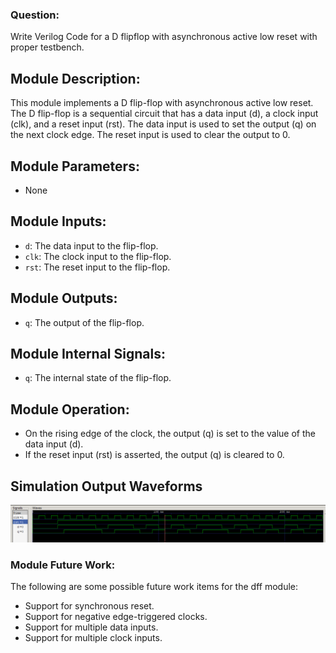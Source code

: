 ### Question:
Write Verilog Code for a D flipflop with asynchronous active low reset with proper testbench.

## Module Description:
This module implements a D flip-flop with asynchronous active low reset. The D flip-flop is a sequential circuit that has a data input (d), a clock input (clk), and a reset input (rst). The data input is used to set the output (q) on the next clock edge. The reset input is used to clear the output to 0.

## Module Parameters:

- None

## Module Inputs:

- ```d```: The data input to the flip-flop.
- ```clk```: The clock input to the flip-flop.
- ```rst```: The reset input to the flip-flop.

## Module Outputs:

- ```q```: The output of the flip-flop.

## Module Internal Signals:

- ```q```: The internal state of the flip-flop.

## Module Operation:

- On the rising edge of the clock, the output (q) is set to the value of the data input (d).
- If the reset input (rst) is asserted, the output (q) is cleared to 0.

## Simulation Output Waveforms
![waveform](https://github.com/vishnu-05-03/IRIS-LABs-Rec-Task/blob/main/Q3_Optional/2nd%20output%20waveform.png)

### Module Future Work:

The following are some possible future work items for the dff module:

- Support for synchronous reset.
- Support for negative edge-triggered clocks.
- Support for multiple data inputs.
- Support for multiple clock inputs.
